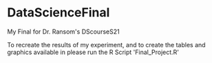 # DataScienceFinal
My Final for Dr. Ransom's DScourseS21


To recreate the results of my experiment, and to create the tables and graphics available in please run the R Script 'Final_Project.R'

